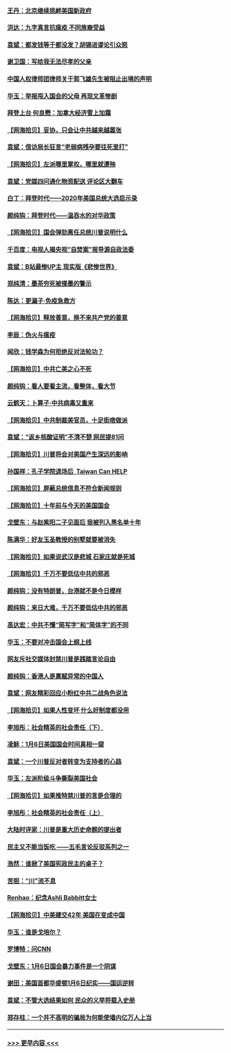 #### [王丹：北京继续挑衅美国新政府](../pages/nsc993/n12722456.md?t=01302202) 
#### [洪达：九字真言抗瘟疫 不同族裔受益](../pages/nsc993/n12722448.md?t=01302202) 
#### [袁斌：都发钱等于都没发？胡锡进谬论引众怒](../pages/nsc993/n12722393.md?t=01302202) 
#### [谢卫国：写给我无法尽孝的父亲](../pages/nsc993/n12720325.md?t=01302202) 
#### [中国人权律师团律师关于郭飞雄先生被阻止出境的声明](../pages/nsc993/n12720203.md?t=01302202) 
#### [华玉：举报闯入国会的父母 再现文革惨剧](../pages/nsc993/n12719070.md?t=01302202) 
#### [拜登上台 何良懋：加拿大经济雪上加霜](../pages/nsc993/n12718943.md?t=01302202) 
#### [【网海拾贝】妥协，只会让中共越来越嚣张](../pages/nsc993/n12717392.md?t=01302202) 
#### [袁斌：信访局长狂言“老弱病残孕要往死里打”](../pages/nsc993/n12717343.md?t=01302202) 
#### [【网海拾贝】左派哪里掌权，哪里就遭殃](../pages/nsc993/n12715009.md?t=01302202) 
#### [袁斌：党媒四问通化物资配送 评论区大翻车](../pages/nsc993/n12714950.md?t=01302202) 
#### [白丁：拜登时代——2020年美国总统大选启示录](../pages/nsc993/n12714920.md?t=01302202) 
#### [颜纯钩：拜登时代——温吞水的对华政策](../pages/nsc993/n12713245.md?t=01302202) 
#### [【网海拾贝】国会弹劾离任总统川普说明什么](../pages/nsc993/n12712816.md?t=01302202) 
#### [千百度：电视人揭央视“自焚案”报导源自政法委](../pages/nsc993/n12709760.md?t=01302202) 
#### [袁斌：B站最惨UP主 现实版《悲惨世界》](../pages/nsc993/n12709686.md?t=01302202) 
#### [郑纯清：墨茶穷死被搽墨的警示](../pages/nsc993/n12709262.md?t=01302202) 
#### [陈达：更漏子·免疫急救方](../pages/nsc993/n12709244.md?t=01302202) 
#### [【网海拾贝】释放善意，换不来共产党的善意](../pages/nsc993/n12708361.md?t=01302202) 
#### [李辰：伪火与瘟疫](../pages/nsc993/n12707981.md?t=01302202) 
#### [闻欣：钱学森为何拒绝反对法轮功？](../pages/nsc993/n12707407.md?t=01302202) 
#### [【网海拾贝】中共亡美之心不死](../pages/nsc993/n12707621.md?t=01302202) 
#### [颜纯钩：看人要看主流，看整体，看大节](../pages/nsc993/n12707536.md?t=01302202) 
#### [云鹤天：卜算子‧中共病毒又重来](../pages/nsc993/n12707408.md?t=01302202) 
#### [【网海拾贝】中共制裁美官员，十足街痞做派](../pages/nsc993/n12705115.md?t=01302202) 
#### [袁斌：“返乡核酸证明”不清不楚 网民提81问](../pages/nsc993/n12704982.md?t=01302202) 
#### [【网海拾贝】川普将会对美国产生深远的影响](../pages/nsc993/n12703045.md?t=01302202) 
#### [孙国祥：孔子学院退场后  Taiwan Can HELP](../pages/nsc993/n12702430.md?t=01302202) 
#### [【网海拾贝】屏蔽总统信息不符合新闻规则](../pages/nsc993/n12699998.md?t=01302202) 
#### [【网海拾贝】十年前与今天的美国国会](../pages/nsc993/n12696993.md?t=01302202) 
#### [戈壁东：与赵紫阳二子见面后 我被列入黑名单十年](../pages/nsc993/n12696215.md?t=01302202) 
#### [陈满华：好友玉圣教授的别墅就要被消失](../pages/nsc993/n12695411.md?t=01302202) 
#### [【网海拾贝】如果说武汉是悲城 石家庄就是死城](../pages/nsc993/n12694589.md?t=01302202) 
#### [【网海拾贝】千万不要低估中共的邪恶](../pages/nsc993/n12692771.md?t=01302202) 
#### [颜纯钩：没有特朗普，台港就不是今日模样](../pages/nsc993/n12692678.md?t=01302202) 
#### [颜纯钩：来日大难，千万不要低估中共的邪恶](../pages/nsc993/n12692080.md?t=01302202) 
#### [高达宏：中共不懂“简写字”和“简体字”的不同](../pages/nsc993/n12692068.md?t=01302202) 
#### [华玉：不要对冲击国会上纲上线](../pages/nsc993/n12689948.md?t=01302202) 
#### [网友斥社交媒体封禁川普是践踏言论自由](../pages/nsc993/n12687482.md?t=01302202) 
#### [颜纯钩：香港人是禀赋异常的中国人](../pages/nsc993/n12685142.md?t=01302202) 
#### [袁斌：网友精彩回应小粉红中共二战角色说法](../pages/nsc993/n12684994.md?t=01302202) 
#### [【网海拾贝】如果人性变坏 什么好制度都没用](../pages/nsc993/n12683000.md?t=01302202) 
#### [李旭彤：社会精英的社会责任（下）](../pages/nsc993/n12680604.md?t=01302202) 
#### [凌稣：1月6日美国国会时间真相一窥](../pages/nsc993/n12682780.md?t=01302202) 
#### [袁斌：一个川普反对者转变为支持者的心路](../pages/nsc993/n12682700.md?t=01302202) 
#### [华玉：左派阶级斗争撕裂美国社会](../pages/nsc993/n12681226.md?t=01302202) 
#### [【网海拾贝】如果推特禁川普的言是合理的](../pages/nsc993/n12681232.md?t=01302202) 
#### [李旭彤：社会精英的社会责任（上）](../pages/nsc993/n12680501.md?t=01302202) 
#### [大陆时评家：川普是重大历史命题的提出者](../pages/nsc993/n12679904.md?t=01302202) 
#### [民主又不能当饭吃 ——五毛言论反驳系列之一](../pages/nsc993/n12679877.md?t=01302202) 
#### [浩然：谁掀了美国宪政民主的桌子？](../pages/nsc993/n12679850.md?t=01302202) 
#### [苦胆：“川”流不息](../pages/nsc993/n12678388.md?t=01302202) 
#### [Renhao：纪念Ashli Babbitt女士](../pages/nsc993/n12678359.md?t=01302202) 
#### [【网海拾贝】中美建交42年 美国在变成中国](../pages/nsc993/n12678324.md?t=01302202) 
#### [华玉：谁是戈培尔？](../pages/nsc993/n12677515.md?t=01302202) 
#### [罗博特：问CNN](../pages/nsc993/n12677172.md?t=01302202) 
#### [戈壁东：1月6日国会暴力事件是一个阴谋](../pages/nsc993/n12674639.md?t=01302202) 
#### [谢田：美国首都华盛顿1月6日纪实——国运逆转](../pages/nsc993/n12673190.md?t=01302202) 
#### [袁斌：不管大选结果如何 民众的义举将载入史册](../pages/nsc993/n12672787.md?t=01302202) 
#### [郑存柱：一个并不高明的骗局为何能使墙内亿万人上当](../pages/nsc993/n12671449.md?t=01302202) 

----
#### [ >>> 更早内容 <<< ](../indexes/nsc993-earlier.md)
